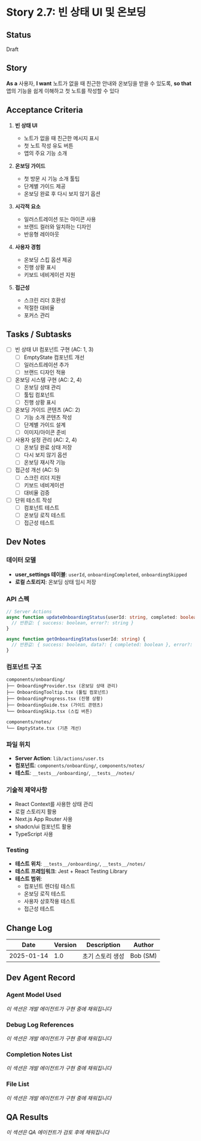 # Story 2.7: 빈 상태 UI 및 온보딩

## Status
Draft

## Story
**As a** 사용자,
**I want** 노트가 없을 때 친근한 안내와 온보딩을 받을 수 있도록,
**so that** 앱의 기능을 쉽게 이해하고 첫 노트를 작성할 수 있다

## Acceptance Criteria

1. **빈 상태 UI**
   - 노트가 없을 때 친근한 메시지 표시
   - 첫 노트 작성 유도 버튼
   - 앱의 주요 기능 소개

2. **온보딩 가이드**
   - 첫 방문 시 기능 소개 툴팁
   - 단계별 가이드 제공
   - 온보딩 완료 후 다시 보지 않기 옵션

3. **시각적 요소**
   - 일러스트레이션 또는 아이콘 사용
   - 브랜드 컬러와 일치하는 디자인
   - 반응형 레이아웃

4. **사용자 경험**
   - 온보딩 스킵 옵션 제공
   - 진행 상황 표시
   - 키보드 네비게이션 지원

5. **접근성**
   - 스크린 리더 호환성
   - 적절한 대비율
   - 포커스 관리

## Tasks / Subtasks

- [ ] 빈 상태 UI 컴포넌트 구현 (AC: 1, 3)
  - [ ] EmptyState 컴포넌트 개선
  - [ ] 일러스트레이션 추가
  - [ ] 브랜드 디자인 적용

- [ ] 온보딩 시스템 구현 (AC: 2, 4)
  - [ ] 온보딩 상태 관리
  - [ ] 툴팁 컴포넌트
  - [ ] 진행 상황 표시

- [ ] 온보딩 가이드 콘텐츠 (AC: 2)
  - [ ] 기능 소개 콘텐츠 작성
  - [ ] 단계별 가이드 설계
  - [ ] 이미지/아이콘 준비

- [ ] 사용자 설정 관리 (AC: 2, 4)
  - [ ] 온보딩 완료 상태 저장
  - [ ] 다시 보지 않기 옵션
  - [ ] 온보딩 재시작 기능

- [ ] 접근성 개선 (AC: 5)
  - [ ] 스크린 리더 지원
  - [ ] 키보드 네비게이션
  - [ ] 대비율 검증

- [ ] 단위 테스트 작성
  - [ ] 컴포넌트 테스트
  - [ ] 온보딩 로직 테스트
  - [ ] 접근성 테스트

## Dev Notes

### 데이터 모델
- **user_settings 테이블**: `userId`, `onboardingCompleted`, `onboardingSkipped`
- **로컬 스토리지**: 온보딩 상태 임시 저장

### API 스펙
```typescript
// Server Actions
async function updateOnboardingStatus(userId: string, completed: boolean) {
  // 반환값: { success: boolean, error?: string }
}

async function getOnboardingStatus(userId: string) {
  // 반환값: { success: boolean, data?: { completed: boolean }, error?: string }
}
```

### 컴포넌트 구조
```
components/onboarding/
├── OnboardingProvider.tsx (온보딩 상태 관리)
├── OnboardingTooltip.tsx (툴팁 컴포넌트)
├── OnboardingProgress.tsx (진행 상황)
├── OnboardingGuide.tsx (가이드 콘텐츠)
└── OnboardingSkip.tsx (스킵 버튼)

components/notes/
└── EmptyState.tsx (기존 개선)
```

### 파일 위치
- **Server Action**: `lib/actions/user.ts`
- **컴포넌트**: `components/onboarding/`, `components/notes/`
- **테스트**: `__tests__/onboarding/`, `__tests__/notes/`

### 기술적 제약사항
- React Context를 사용한 상태 관리
- 로컬 스토리지 활용
- Next.js App Router 사용
- shadcn/ui 컴포넌트 활용
- TypeScript 사용

### Testing
- **테스트 위치**: `__tests__/onboarding/`, `__tests__/notes/`
- **테스트 프레임워크**: Jest + React Testing Library
- **테스트 범위**: 
  - 컴포넌트 렌더링 테스트
  - 온보딩 로직 테스트
  - 사용자 상호작용 테스트
  - 접근성 테스트

## Change Log

| Date | Version | Description | Author |
|------|---------|-------------|--------|
| 2025-01-14 | 1.0 | 초기 스토리 생성 | Bob (SM) |

## Dev Agent Record

### Agent Model Used
*이 섹션은 개발 에이전트가 구현 중에 채워집니다*

### Debug Log References
*이 섹션은 개발 에이전트가 구현 중에 채워집니다*

### Completion Notes List
*이 섹션은 개발 에이전트가 구현 중에 채워집니다*

### File List
*이 섹션은 개발 에이전트가 구현 중에 채워집니다*

## QA Results
*이 섹션은 QA 에이전트가 검토 후에 채워집니다*


